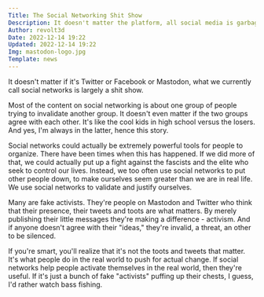 ```yaml
---
Title: The Social Networking Shit Show
Description: It doesn't matter the platform, all social media is garbage
Author: revolt3d
Date: 2022-12-14 19:22
Updated: 2022-12-14 19:22
Img: mastodon-logo.jpg
Template: news
---
```

It doesn't matter if it's Twitter or Facebook or Mastodon, what we currently call social networks is largely a shit show.

Most of the content on social networking is about one group of people trying to invalidate another group. It doesn't even matter if the two groups agree with each other. It's like the cool kids in high school versus the losers. And yes, I'm always in the latter, hence this story.

Social networks could actually be extremely powerful tools for people to organize. There have been times when this has happened. If we did more of that, we could actually put up a fight against the fascists and the elite who seek to control our lives. Instead, we too often use social networks to put other people down, to make ourselves seem greater than we are in real life. We use social networks to validate and justify ourselves. 

Many are fake activists. They're people on Mastodon and Twitter who think that their presence, their tweets and toots are what matters. By merely publishing their little messages they're making a difference - activism. And if anyone doesn't agree with their "ideas," they're invalid, a threat, an other to be silenced.

If you're smart, you'll realize that it's not the toots and tweets that matter. It's what people do in the real world to push for actual change. If social networks help people activate themselves in the real world, then they're useful. If it's just a bunch of fake "activists" puffing up their chests, I guess, I'd rather watch bass fishing.